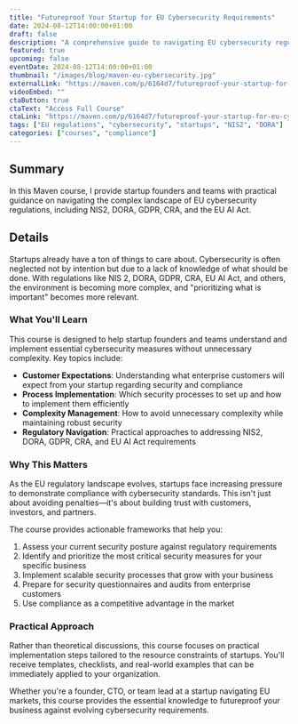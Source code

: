 ```yaml
---
title: "Futureproof Your Startup for EU Cybersecurity Requirements"
date: 2024-08-12T14:00:00+01:00
draft: false
description: "A comprehensive guide to navigating EU cybersecurity regulations for startups and scale-ups"
featured: true
upcoming: false
eventDate: 2024-08-12T14:00:00+01:00
thumbnail: "/images/blog/maven-eu-cybersecurity.jpg"
externalLink: "https://maven.com/p/6164d7/futureproof-your-startup-for-eu-cybersecurity-requirements"
videoEmbed: ""
ctaButton: true
ctaText: "Access Full Course"
ctaLink: "https://maven.com/p/6164d7/futureproof-your-startup-for-eu-cybersecurity-requirements"
tags: ["EU regulations", "cybersecurity", "startups", "NIS2", "DORA"]
categories: ["courses", "compliance"]
---
```


## Summary

In this Maven course, I provide startup founders and teams with practical guidance on navigating the complex landscape of EU cybersecurity regulations, including NIS2, DORA, GDPR, CRA, and the EU AI Act.

## Details

Startups already have a ton of things to care about. Cybersecurity is often neglected not by intention but due to a lack of knowledge of what should be done. With regulations like NIS 2, DORA, GDPR, CRA, EU AI Act, and others, the environment is becoming more complex, and "prioritizing what is important" becomes more relevant.

### What You'll Learn

This course is designed to help startup founders and teams understand and implement essential cybersecurity measures without unnecessary complexity. Key topics include:

- **Customer Expectations**: Understanding what enterprise customers will expect from your startup regarding security and compliance
- **Process Implementation**: Which security processes to set up and how to implement them efficiently
- **Complexity Management**: How to avoid unnecessary complexity while maintaining robust security
- **Regulatory Navigation**: Practical approaches to addressing NIS2, DORA, GDPR, CRA, and EU AI Act requirements

### Why This Matters

As the EU regulatory landscape evolves, startups face increasing pressure to demonstrate compliance with cybersecurity standards. This isn't just about avoiding penalties—it's about building trust with customers, investors, and partners.

The course provides actionable frameworks that help you:

1. Assess your current security posture against regulatory requirements
2. Identify and prioritize the most critical security measures for your specific business
3. Implement scalable security processes that grow with your business
4. Prepare for security questionnaires and audits from enterprise customers
5. Use compliance as a competitive advantage in the market

### Practical Approach

Rather than theoretical discussions, this course focuses on practical implementation steps tailored to the resource constraints of startups. You'll receive templates, checklists, and real-world examples that can be immediately applied to your organization.

Whether you're a founder, CTO, or team lead at a startup navigating EU markets, this course provides the essential knowledge to futureproof your business against evolving cybersecurity requirements.
